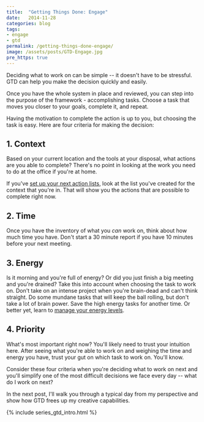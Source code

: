 ```yaml
---
title:  "Getting Things Done: Engage"
date:   2014-11-28
categories: blog
tags:
- engage
- gtd
permalink: /getting-things-done-engage/
image: /assets/posts/GTD-Engage.jpg
pre_https: true
---
```


Deciding what to work on can be simple -- it doesn't have to be stressful. GTD can help you make the decision quickly and easily.

<!--more-->

Once you have the whole system in place and reviewed, you can step into the purpose of the framework - accomplishing tasks. Choose a task that moves you closer to your goals, complete it, and repeat.

Having the motivation to complete the action is up to you, but choosing the task is easy. Here are four criteria for making the decision:

## 1\. Context

Based on your current location and the tools at your disposal, what actions are you able to complete? There's no point in looking at the work you need to do at the office if you're at home.

If you've [set up your next action lists](http://joebuhlig.com/getting-things-done-clarify/), look at the list you've created for the context that you're in. That will show you the actions that are possible to complete right now.

## 2\. Time

Once you have the inventory of what you _can_ work on, think about how much time you have. Don't start a 30 minute report if you have 10 minutes before your next meeting.

## 3\. Energy

Is it morning and you're full of energy? Or did you just finish a big meeting and you're drained? Take this into account when choosing the task to work on. Don't take on an intense project when you're brain-dead and can't think straight. Do some mundane tasks that will keep the ball rolling, but don't take a lot of brain power. Save the high energy tasks for another time. Or better yet, learn to [manage your energy levels](http://joebuhlig.com/power-full-engagement-book-review/).

## 4\. Priority

What's most important right now? You'll likely need to trust your intuition here. After seeing what you're able to work on and weighing the time and energy you have, trust your gut on which task to work on. You'll know.

Consider these four criteria when you're deciding what to work on next and you'll simplify one of the most difficult decisions we face every day -- what do I work on next?

In the next post, I'll walk you through a typical day from my perspective and show how GTD frees up my creative capabilities.

{% include series_gtd_intro.html %}